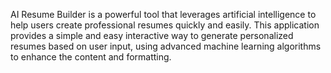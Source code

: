 AI Resume Builder is a powerful tool that leverages artificial intelligence to help users create professional resumes quickly and easily. This application provides a simple and easy interactive way to generate personalized resumes based on user input, using advanced machine learning algorithms to enhance the content and formatting. 
